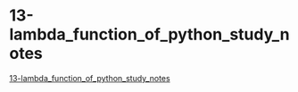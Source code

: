 # 13-lambda_function_of_python_study_notes
[13-lambda_function_of_python_study_notes](https://aiwithcloud.com/2022/09/14/13_lambda_function_of_python_study_notes/)